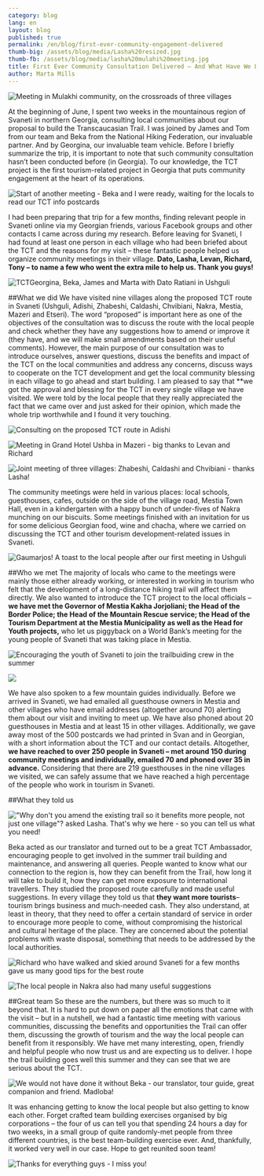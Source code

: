 ```yaml
---
category: blog
lang: en
layout: blog
published: true
permalink: /en/blog/first-ever-community-engagement-delivered
thumb-big: /assets/blog/media/Lasha%20resized.jpg
thumb-fb: /assets/blog/media/lasha%20mulahi%20meeting.jpg
title: First Ever Community Consultation Delivered – And What Have We Learnt?
author: Marta Mills
---
```


![Meeting in Mulakhi community, on the crossroads of three villages]({{site.baseurl}}/assets/blog/media/lasha%20mulahi%20meeting.jpg)

At the beginning of June, I spent two weeks in the mountainous region of Svaneti in northern Georgia, consulting local communities about our proposal to build the Transcaucasian Trail. I was joined by James and Tom from our team and Beka from the National Hiking Federation, our invaluable partner. And by Georgina, our invaluable team vehicle. Before I briefly summarize the trip, it is important to note that such community consultation hasn’t been conducted before (in Georgia). To our knowledge, the TCT project is the first tourism-related project in Georgia that puts community engagement at the heart of its operations.

![Start of another meeting - Beka and I were ready, waiting for the locals to read our TCT info postcards]({{site.baseurl}}/assets/blog/media/mulakhi%20beka%20from%20the%20back.jpg)

I had been preparing that trip for a few months, finding relevant people in Svaneti online via my Georgian friends, various Facebook groups and other contacts I came across during my research. Before leaving for Svaneti, I had found at least one person in each village who had been briefed about the TCT and the reasons for my visit – these fantastic people helped us organize community meetings in their village. **Dato, Lasha, Levan, Richard, Tony – to name a few who went the extra mile to help us. Thank you guys!**

![TCTGeorgina, Beka, James and Marta with Dato Ratiani in Ushguli]({{site.baseurl}}/assets/blog/media/georgina%20and%20the%20team.jpg)

##What we did 
We have visited nine villages along the proposed TCT route in Svaneti (Ushguli, Adishi, Zhabeshi, Caldashi, Chvibiani, Nakra, Mestia, Mazeri and Etseri). The word “proposed” is important here as one of the objectives of the consultation was to discuss the route with the local people and check whether they have any suggestions how to amend or improve it (they have, and we will make small amendments based on their useful comments).  However, the main purpose of our consultation was to introduce ourselves, answer questions, discuss the benefits and impact of the TCT on the local communities and address any concerns, discuss ways to cooperate on the TCT development and get the local community blessing in each village to go ahead and start building. I am pleased to say that **we got the approval and blessing for the TCT in every single village we have visited. We were told by the local people that they really appreciated the fact that we came over and just asked for their opinion, which made the whole trip worthwhile and I found it very touching. 

![Consulting on the proposed TCT route in Adishi]({{site.baseurl}}/assets/blog/media/adishi%20map.jpg)

![Meeting in Grand Hotel Ushba in Mazeri - big thanks to Levan and Richard]({{site.baseurl}}/assets/blog/media/mazeri%20meeting%20bekas%20back.jpg)

![Joint meeting of three villages: Zhabeshi, Caldashi and Chvibiani - thanks Lasha!]({{site.baseurl}}/assets/blog/media/mulakhi%20many%20mwn.jpg)

The community meetings were held in various places: local schools, guesthouses, cafes, outside on the side of the village road, Mestia Town Hall, even in a kindergarten with a happy bunch of under-fives of Nakra munching on our biscuits. Some meetings finished with an invitation for us for some delicious Georgian food, wine and chacha, where we carried on discussing the TCT and other tourism development-related issues in Svaneti. 

![Gaumarjos! A toast to the local people after our first meeting in Ushguli]({{site.baseurl}}/assets/blog/media/marta%20chacha.jpg)

##Who we met
The majority of locals who came to the meetings were mainly those either already working, or interested in working in tourism who felt that the development of a long-distance hiking trail will affect them directly. We also wanted to introduce the TCT project to the local officials – **we have met the Governor of Mestia Kakha Jorjoliani; the Head of the Border Police; the Head of the Mountain Rescue service; the Head of the Tourism Department at the Mestia Municipality as well as the Head for Youth projects,** who let us piggyback on a World Bank’s meeting for the young people of Svaneti that was taking place in Mestia. 

![Encouraging the youth of Svaneti to join the trailbuiding crew in the summer]({{site.baseurl}}/assets/blog/media/IMG_1724.jpg)

![]({{site.baseurl}}/assets/blog/media/IMG_1731.jpg)

We have also spoken to a few mountain guides individually. Before we arrived in Svaneti, we had emailed all guesthouse owners in Mestia and other villages who have email addresses (altogether around 70) alerting them about our visit and inviting to meet up. We have also phoned about 20 guesthouses in Mestia and at least 15 in other villages. Additionally, we gave away most of the 500 postcards we had printed in Svan and in Georgian, with a short information about the TCT and our contact details. Altogether, **we have reached to over 250 people in Svaneti – met around 150 during community meetings and individually, emailed 70 and phoned over 35 in advance.** Considering that there are 219 guesthouses in the nine villages we visited, we can safely assume that we have reached a high percentage of the people who work in tourism in Svaneti. 

##What they told us

!["Why don't you amend the existing trail so it benefits more people, not just one village"? asked Lasha. That's why we here - so you can tell us what you need!]({{site.baseurl}}/assets/blog/media/lasha%20and%20map%20and%20beka.jpg)

Beka acted as our translator and turned out to be a great TCT Ambassador, encouraging people to get involved in the summer trail building and maintenance, and answering all queries. People wanted to know what our connection to the region is, how they can benefit from the Trail, how long it will take to build it, how they can get more exposure to international travellers. They studied the proposed route carefully and made useful suggestions. In every village they told us that **they want more tourists**– tourism brings business and much-needed cash. They also understand, at least in theory, that they need to offer a certain standard of service in order to encourage more people to come, without compromising the historical and cultural heritage of the place. They are concerned about the potential problems with waste disposal, something that needs to be addressed by the local authorities. 

![Richard who have walked and skied around Svaneti for a few months gave us many good tips for the best route]({{site.baseurl}}/assets/blog/media/image.jpeg)

![The local people in Nakra also had many useful suggestions]({{site.baseurl}}/assets/blog/media/nakra%20.jpg)

##Great team 
So these are the numbers, but there was so much to it beyond that. It is hard to put down on paper all the emotions that came with the visit – but in a nutshell, we had a fantastic time meeting with various communities, discussing the benefits and opportunities the Trail can offer them, discussing the growth of tourism and the way the local people can benefit from it responsibly. We have met many interesting, open, friendly and helpful people who now trust us and are expecting us to deliver. I hope the trail building goes well this summer and they can see that we are serious about the TCT. 

![We would not have done it without Beka - our translator, tour guide, great companion and friend. Madloba!]({{site.baseurl}}/assets/blog/media/beka%20svan%20tower.jpg)

It was enhancing getting to know the local people but also getting to know each other. Forget crafted team building exercises organised by big corporations – the four of us can tell you that spending 24 hours a day for two weeks, in a small group of quite randomly-met people from three different countries, is the best team-building exercise ever. And, thankfully, it worked very well in our case. Hope to get reunited soon team!

![Thanks for everything guys - I miss you!]({{site.baseurl}}/assets/blog/media/team%20before%20Tom%20goes.jpg)

